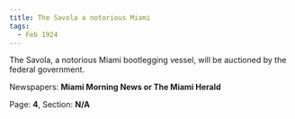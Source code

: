 ```yaml
---  
title: The Savola a notorious Miami  
tags:  
  - Feb 1924  
---  
```

  
The Savola, a notorious Miami bootlegging vessel, will be auctioned by the federal government.  
  
Newspapers: **Miami Morning News or The Miami Herald**  
  
Page: **4**, Section: **N/A** 
